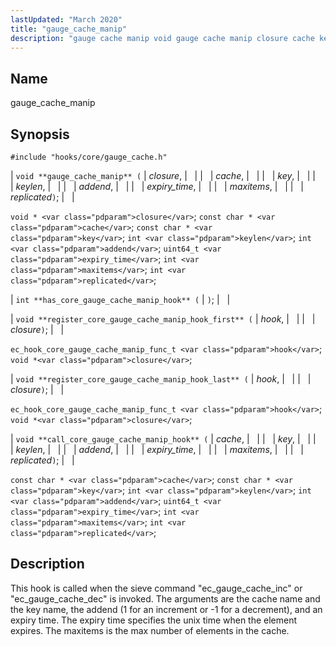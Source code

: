 ```yaml
---
lastUpdated: "March 2020"
title: "gauge_cache_manip"
description: "gauge cache manip void gauge cache manip closure cache key keylen addend expiry time maxitems replicated void closure const char cache const char key int keylen int addend uint 64 t expiry time int maxitems int replicated int has core gauge cache manip hook void register core gauge cache manip..."
---
```


<a name="hooks.core.gauge_cache_manip"></a> 
## Name

gauge_cache_manip

## Synopsis

`#include "hooks/core/gauge_cache.h"`

| `void **gauge_cache_manip** (` | <var class="pdparam">closure</var>, |   |
|   | <var class="pdparam">cache</var>, |   |
|   | <var class="pdparam">key</var>, |   |
|   | <var class="pdparam">keylen</var>, |   |
|   | <var class="pdparam">addend</var>, |   |
|   | <var class="pdparam">expiry_time</var>, |   |
|   | <var class="pdparam">maxitems</var>, |   |
|   | <var class="pdparam">replicated</var>`)`; |   |

`void * <var class="pdparam">closure</var>`;
`const char * <var class="pdparam">cache</var>`;
`const char * <var class="pdparam">key</var>`;
`int <var class="pdparam">keylen</var>`;
`int <var class="pdparam">addend</var>`;
`uint64_t <var class="pdparam">expiry_time</var>`;
`int <var class="pdparam">maxitems</var>`;
`int <var class="pdparam">replicated</var>`;

| `int **has_core_gauge_cache_manip_hook** (` | `)`; |   |

| `void **register_core_gauge_cache_manip_hook_first** (` | <var class="pdparam">hook</var>, |   |
|   | <var class="pdparam">closure</var>`)`; |   |

`ec_hook_core_gauge_cache_manip_func_t <var class="pdparam">hook</var>`;
`void *<var class="pdparam">closure</var>`;

| `void **register_core_gauge_cache_manip_hook_last** (` | <var class="pdparam">hook</var>, |   |
|   | <var class="pdparam">closure</var>`)`; |   |

`ec_hook_core_gauge_cache_manip_func_t <var class="pdparam">hook</var>`;
`void *<var class="pdparam">closure</var>`;

| `void **call_core_gauge_cache_manip_hook** (` | <var class="pdparam">cache</var>, |   |
|   | <var class="pdparam">key</var>, |   |
|   | <var class="pdparam">keylen</var>, |   |
|   | <var class="pdparam">addend</var>, |   |
|   | <var class="pdparam">expiry_time</var>, |   |
|   | <var class="pdparam">maxitems</var>, |   |
|   | <var class="pdparam">replicated</var>`)`; |   |

`const char * <var class="pdparam">cache</var>`;
`const char * <var class="pdparam">key</var>`;
`int <var class="pdparam">keylen</var>`;
`int <var class="pdparam">addend</var>`;
`uint64_t <var class="pdparam">expiry_time</var>`;
`int <var class="pdparam">maxitems</var>`;
`int <var class="pdparam">replicated</var>`;<a name="idp27617488"></a> 
## Description

This hook is called when the sieve command "ec_gauge_cache_inc" or "ec_gauge_cache_dec" is invoked. The arguments are the cache name and the key name, the addend (1 for an increment or -1 for a decrement), and an expiry time. The expiry time specifies the unix time when the element expires. The maxitems is the max number of elements in the cache.